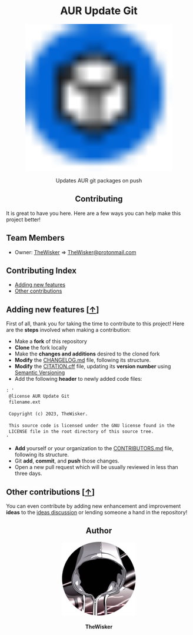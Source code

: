 <h1 align="center">AUR Update Git</h1>
<div align="center">
    <a href="https://github.com/TheWisker/aur-update-git">
        <img width="400" src="./assets/logo.svg">
    </a>
</div>
<p align="center">Updates AUR git packages on push</p>

<h2 align="center">Contributing</h2>

It is great to have you here. Here are a few ways you can help make this project better!

## Team Members

- Owner: [TheWisker](https://github.com/TheWisker) => TheWisker@protonmail.com

## Contributing Index

- [Adding new features][new-features-hook]
- [Other contributions][other-contributions-hook]

## Adding new features [[↑][index]]

First of all, thank you for taking the time to contribute to this project!
Here are the **steps** involved when making a contribution:

- Make a **fork** of this repository
- **Clone** the fork locally
- Make the **changes and additions** desired to the cloned fork
- **Modify** the [CHANGELOG.md][changelog] file, following its structure.
- **Modify** the [CITATION.cff][citation] file, updating its **version number** using [Semantic Versioning](https://semver.org/spec/v2.0.0.html)
- Add the following **header** to newly added code files:

```
: '
 @license AUR Update Git
 filename.ext

 Copyright (c) 2023, TheWisker.

 This source code is licensed under the GNU license found in the
 LICENSE file in the root directory of this source tree.
'
```

- **Add** yourself or your organization to the [CONTRIBUTORS.md][contributors] file, following its structure.
- Git **add**, **commit**, and **push** those changes.
- Open a new pull request which will be usually reviewed in less than three days.

## Other contributions [[↑][index]]

You can even contribute by adding new enhancement and improvement **ideas** to the [ideas discussion][ideas-discussion] or lending someone a hand in the repository!

<h2 align="center">Author</h2>
<div align="center">
    <a href="https://github.com/TheWisker">
        <img width="200" height="200" src="./assets/profile.png"></img>
    </a>
</div>
<h4 align="center">TheWisker</h4>

[index]: https://github.com/TheWisker/aur-update-git/blob/master/CONTRIBUTING.md#contributing-index
[changelog]: ./CHANGELOG.md
[citation]: ./CITATION.cff
[contributors]: ./CONTRIBUTORS.md
[new-features-hook]: https://github.com/TheWisker/aur-update-git/blob/master/CONTRIBUTING.md#adding-new-features-
[other-contributions-hook]: https://github.com/TheWisker/aur-update-git/blob/master/CONTRIBUTING.md#other-contributions-
[ideas-discussion]: https://github.com/TheWisker/aur-update-git/discussions/new?category=ideas